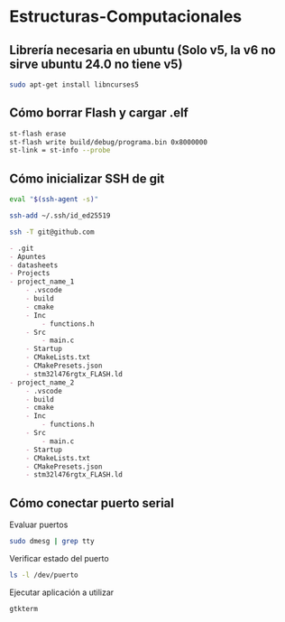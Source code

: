 # Estructuras-Computacionales

## Librería necesaria en ubuntu (Solo v5, la v6 no sirve ubuntu 24.0 no tiene v5)

```bash
sudo apt-get install libncurses5 
```

## Cómo borrar Flash y cargar .elf

```bash
st-flash erase
st-flash write build/debug/programa.bin 0x8000000
st-link = st-info --probe
```

## Cómo inicializar SSH de git

```bash
eval "$(ssh-agent -s)"

ssh-add ~/.ssh/id_ed25519

ssh -T git@github.com
```

```markdown
- .git  
- Apuntes
- datasheets
- Projects
- project_name_1
    - .vscode
    - build
    - cmake
    - Inc
        - functions.h
    - Src
        - main.c
    - Startup
    - CMakeLists.txt
    - CMakePresets.json
    - stm32l476rgtx_FLASH.ld
- project_name_2
    - .vscode
    - build
    - cmake
    - Inc
        - functions.h
    - Src
        - main.c
    - Startup
    - CMakeLists.txt
    - CMakePresets.json
    - stm32l476rgtx_FLASH.ld
```

## Cómo conectar puerto serial

Evaluar puertos

```bash
sudo dmesg | grep tty
```

Verificar estado del puerto

```bash
ls -l /dev/puerto
```

Ejecutar aplicación a utilizar

```bash
gtkterm
```

